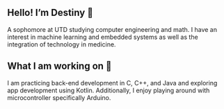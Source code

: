 ## Hello! I’m Destiny 👋
A sophomore at UTD studying computer engineering and math. I have an interest in machine learning and embedded systems as well as the integration of technology in medicine.

## What I am working on 🌱
I am practicing back-end development in C, C++, and Java and exploring app development using Kotlin. Additionally, I enjoy playing around with microcontroller specifically Arduino.

<!---
Destiny1405/Destiny1405 is a ✨ special ✨ repository because its `README.md` (this file) appears on your GitHub profile.
You can click the Preview link to take a look at your changes.
--->
